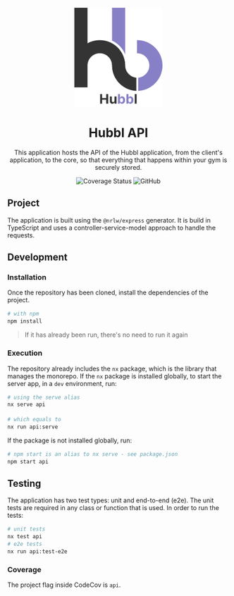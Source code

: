 <p align="center">
  <img width="200" src="../../static/Logo.svg" alt="Hubbl logo">
</p>

<h1 align="center">Hubbl API</h1>

<div align="center">

This application hosts the API of the Hubbl application, from the client's application, to the core, so that everything that happens within your gym is securely stored.

![Coverage Status](https://img.shields.io/codecov/c/github/hubbl-app/hubbl?flag=api&label=api%20coverage&logo=codecov&style=for-the-badge)
![GitHub](https://img.shields.io/github/license/hubbl-app/hubbl?color=%237CB9E8&style=for-the-badge)

</div>

## Project

The application is built using the `@nrlw/express` generator. It is build in TypeScript and uses a controller-service-model approach to handle the requests.

## Development

### Installation

Once the repository has been cloned, install the dependencies of the project.

```sh
# with npm
npm install
```

> If it has already been run, there's no need to run it again

### Execution

The repository already includes the `nx` package, which is the library that manages the monorepo. If the `nx` package is installed globally, to start the server app, in a `dev` environment, run:

```sh
# using the serve alias
nx serve api

# which equals to
nx run api:serve
```

If the package is not installed globally, run:

```sh
# npm start is an alias to nx serve - see package.json
npm start api
```

## Testing

The application has two test types: unit and end-to-end (e2e). The unit tests are required in any class or function that is used. In order to run the tests:

```sh
# unit tests
nx test api
# e2e tests
nx run api:test-e2e
```

### Coverage

The project flag inside CodeCov is `api`.

